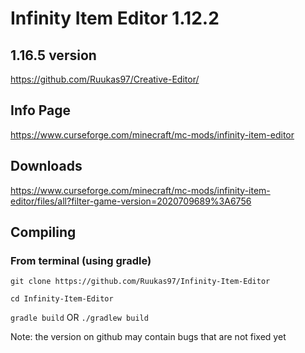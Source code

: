 # Infinity Item Editor 1.12.2


## 1.16.5 version
https://github.com/Ruukas97/Creative-Editor/

## Info Page
https://www.curseforge.com/minecraft/mc-mods/infinity-item-editor

## Downloads
https://www.curseforge.com/minecraft/mc-mods/infinity-item-editor/files/all?filter-game-version=2020709689%3A6756

## Compiling

### From terminal (using gradle)


`git clone https://github.com/Ruukas97/Infinity-Item-Editor`

`cd Infinity-Item-Editor`

`gradle build` OR `./gradlew build`

Note: the version on github may contain bugs that are not fixed yet
